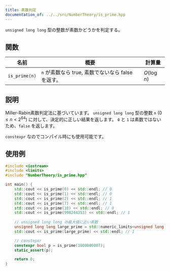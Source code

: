 ```yaml
---
title: 素数判定
documentation_of: ../../src/NumberTheory/is_prime.hpp
---
```


`unsigned long long` 型の整数が素数かどうかを判定する。

## 関数

| 名前          | 概要                                              | 計算量                  |
| ------------- | ------------------------------------------------- | ----------------------- |
| `is_prime(n)` | `n` が素数なら true, 素数でないなら false を返す。 | $O(\log n)$ |

## 説明

Miller-Rabin素数判定法に基づいています。
`unsigned long long` 型の整数 `n` ($0 \le n < 2^{64}$) に対して、決定的に正しい結果を返します。
`0` と `1` は素数ではないため、`false` を返します。

`constexpr` なのでコンパイル時にも使用可能です。

## 使用例

```cpp
#include <iostream>
#include <limits>
#include "NumberTheory/is_prime.hpp"

int main() {
    std::cout << is_prime(0) << std::endl; // 0
    std::cout << is_prime(1) << std::endl; // 0
    std::cout << is_prime(2) << std::endl; // 1
    std::cout << is_prime(7) << std::endl; // 1
    std::cout << is_prime(10) << std::endl; // 0
    std::cout << is_prime(998244353) << std::endl; // 1
    
    // unsigned long long の最大値に近い素数
    unsigned long long large_prime = std::numeric_limits<unsigned long long>::max() - 58;
    std::cout << is_prime(large_prime) << std::endl; // 1

    // constepxr
    constexpr bool p = is_prime(1000000007);
    static_assert(p);

    return 0;
}
```